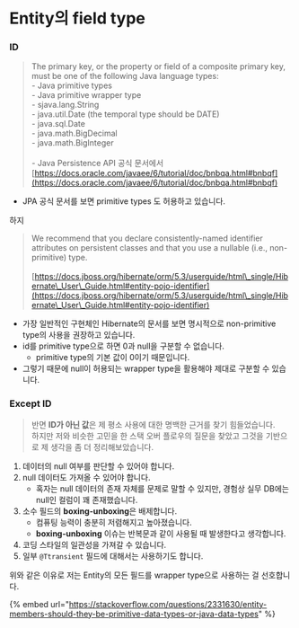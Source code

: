 # Entity의 field type

### ID

> The primary key, or the property or field of a composite primary key, must be one of the following Java language types:\
> \- Java primitive types\
> \- Java primitive wrapper type\
> \- sjava.lang.String\
> \- java.util.Date (the temporal type should be DATE)\
> \- java.sql.Date\
> \- java.math.BigDecimal\
> \- java.math.BigInteger\
> \
> \- Java Persistence API 공식 문서에서\
> [https://docs.oracle.com/javaee/6/tutorial/doc/bnbqa.html#bnbqf](https://docs.oracle.com/javaee/6/tutorial/doc/bnbqa.html#bnbqf)

* JPA 공식 문서를 보면 primitive types 도 허용하고 있습니다.

하지

> We recommend that you declare consistently-named identifier attributes on persistent classes and that you use a nullable (i.e., non-primitive) type.\
> \
> [https://docs.jboss.org/hibernate/orm/5.3/userguide/html\_single/Hibernate\_User\_Guide.html#entity-pojo-identifier](https://docs.jboss.org/hibernate/orm/5.3/userguide/html\_single/Hibernate\_User\_Guide.html#entity-pojo-identifier)

* 가장 일반적인 구현체인 Hibernate의 문서를 보면 명시적으로 non-primitive type의 사용을 권장하고 있습니다.
* id를 primitive type으로 하면 0과 null을 구분할 수 없습니다.
  * primitive type의 기본 값이 0이기 때문입니다.
* 그렇기 때문에 null이 허용되는 wrapper type을 활용해야 제대로 구분할 수 있습니다.

### Except ID

> 반면 **ID가 아닌 값**은 제 평소 사용에 대한 명백한 근거를 찾기 힘들었습니다.\
> 하지만 저와 비슷한 고민을 한 스택 오버 플로우의 질문을 찾았고 그것을 기반으로 제 생각을 좀 더 정리해보았습니다.

1. 데이터의 null 여부를 판단할 수 있어야 합니다.
2. null 데이터도 가져올 수 있어야 합니다.
   * 혹자는 null 데이터의 존재 자체를 문제로 말할 수 있지만, 경험상 실무 DB에는 null인 컬럼이 꽤 존재했습니다.
3. 소수 필드의 **boxing-unboxing**은 배제합니다.
   * 컴퓨팅 능력이 충분히 저렴해지고 높아졌습니다.&#x20;
   * **boxing-unboxing** 이슈는 반복문과 같이 사용될 때 발생한다고 생각합니다.
4. 코딩 스타일의 일관성을 가져갈 수 있습니다.
5. 일부 `@Ttransient` 필드에 대해서는 사용하기도 합니다.

위와 같은 이유로 저는 Entity의 모든 필드를 wrapper type으로 사용하는 걸 선호합니다.

{% embed url="https://stackoverflow.com/questions/2331630/entity-members-should-they-be-primitive-data-types-or-java-data-types" %}

